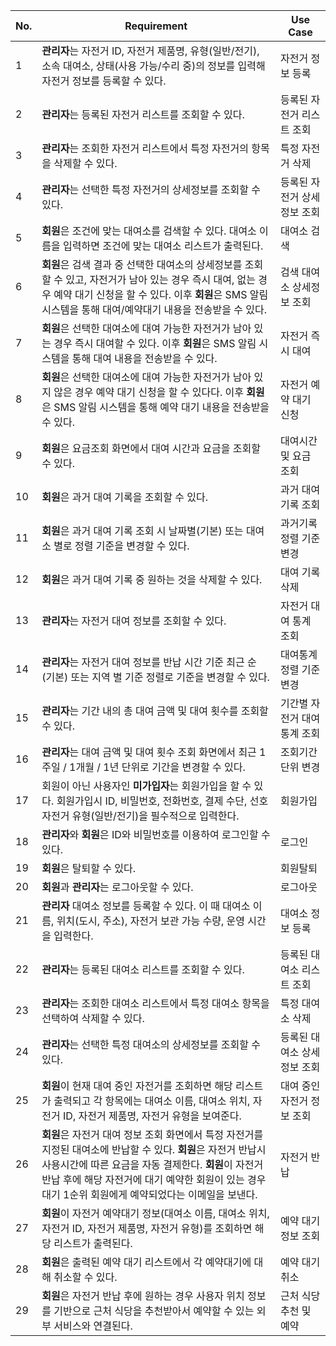 | No. | Requirement                                                                                                                                                                                                                                                                     | Use Case                     |
| --- | ------------------------------------------------------------------------------------------------------------------------------------------------------------------------------------------------------------------------------------------------------------------------------- | ---------------------------- |
| 1   | **관리자**는 자전거 ID, 자전거 제품명, 유형(일반/전기), 소속 대여소, 상태(사용 가능/수리 중)의 정보를 입력해 자전거 정보를 등록할 수 있다.                                                                                                                                      | 자전거 정보 등록             |
| 2   | **관리자**는 등록된 자전거 리스트를 조회할 수 있다.                                                                                                                                                                                                                             | 등록된 자전거 리스트 조회    |
| 3   | **관리자**는 조회한 자전거 리스트에서 특정 자전거의 항목을 삭제할 수 있다.                                                                                                                                                                                                      | 특정 자전거 삭제             |
| 4   | **관리자**는 선택한 특정 자전거의 상세정보를 조회할 수 있다.                                                                                                                                                                                                                    | 등록된 자전거 상세정보 조회  |
| 5   | **회원**은 조건에 맞는 대여소를 검색할 수 있다. 대여소 이름을 입력하면 조건에 맞는 대여소 리스트가 출력된다.                                                                                                                                                                    | 대여소 검색                  |
| 6   | **회원**은 검색 결과 중 선택한 대여소의 상세정보를 조회할 수 있고, 자전거가 남아 있는 경우 즉시 대여, 없는 경우 예약 대기 신청을 할 수 있다. 이후 **회원**은 SMS 알림 시스템을 통해 대여/예약대기 내용을 전송받을 수 있다.                                                      | 검색 대여소 상세정보 조회    |
| 7   | **회원**은 선택한 대여소에 대여 가능한 자전거가 남아 있는 경우 즉시 대여할 수 있다. 이후 **회원**은 SMS 알림 시스템을 통해 대여 내용을 전송받을 수 있다.                                                                                                                        | 자전거 즉시 대여             |
| 8   | **회원**은 선택한 대여소에 대여 가능한 자전거가 남아 있지 않은 경우 예약 대기 신청을 할 수 있다다. 이후 **회원**은 SMS 알림 시스템을 통해 예약 대기 내용을 전송받을 수 있다.                                                                                                    | 자전거 예약 대기 신청        |
| 9   | **회원**은 요금조회 화면에서 대여 시간과 요금을 조회할 수 있다.                                                                                                                                                                                                                 | 대여시간 및 요금 조회        |
| 10  | **회원**은 과거 대여 기록을 조회할 수 있다.                                                                                                                                                                                                                                     | 과거 대여 기록 조회          |
| 11  | **회원**은 과거 대여 기록 조회 시 날짜별(기본) 또는 대여소 별로 정렬 기준을 변경할 수 있다.                                                                                                                                                                                     | 과거기록 정렬 기준 변경      |
| 12  | **회원**은 과거 대여 기록 중 원하는 것을 삭제할 수 있다.                                                                                                                                                                                                                        | 대여 기록 삭제               |
| 13  | **관리자**는 자전거 대여 정보를 조회할 수 있다.                                                                                                                                                                                                                                 | 자전거 대여 통계 조회        |
| 14  | **관리자**는 자전거 대여 정보를 반납 시간 기준 최근 순 (기본) 또는 지역 별 기준 정렬로 기준을 변경할 수 있다.                                                                                                                                                                   | 대여통계 정렬 기준 변경      |
| 15  | **관리자**는 기간 내의 총 대여 금액 및 대여 횟수를 조회할 수 있다.                                                                                                                                                                                                              | 기간별 자전거 대여 통계 조회 |
| 16  | **관리자**는 대여 금액 및 대여 횟수 조회 화면에서 최근 1주일 / 1개월 / 1년 단위로 기간을 변경할 수 있다.                                                                                                                                                                        | 조회기간 단위 변경           |
| 17  | 회원이 아닌 사용자인 **미가입자**는 회원가입을 할 수 있다. 회원가입시 ID, 비밀번호, 전화번호, 결제 수단, 선호 자전거 유형(일반/전기)을 필수적으로 입력한다.                                                                                                                     | 회원가입                     |
| 18  | **관리자**와 **회원**은 ID와 비밀번호를 이용하여 로그인할 수 있다.                                                                                                                                                                                                              | 로그인                       |
| 19  | **회원**은 탈퇴할 수 있다.                                                                                                                                                                                                                                                      | 회원탈퇴                     |
| 20  | **회원**과 **관리자**는 로그아웃할 수 있다.                                                                                                                                                                                                                                     | 로그아웃                     |
| 21  | **관리자** 대여소 정보를 등록할 수 있다. 이 때 대여소 이름, 위치(도시, 주소), 자전거 보관 가능 수량, 운영 시간을 입력한다.                                                                                                                                                      | 대여소 정보 등록             |
| 22  | **관리자**는 등록된 대여소 리스트를 조회할 수 있다.                                                                                                                                                                                                                             | 등록된 대여소 리스트 조회    |
| 23  | **관리자**는 조회한 대여소 리스트에서 특정 대여소 항목을 선택하여 삭제할 수 있다.                                                                                                                                                                                               | 특정 대여소 삭제             |
| 24  | **관리자**는 선택한 특정 대여소의 상세정보를 조회할 수 있다.                                                                                                                                                                                                                    | 등록된 대여소 상세정보 조회  |
| 25  | **회원**이 현재 대여 중인 자전거를 조회하면 해당 리스트가 출력되고 각 항목에는 대여소 이름, 대여소 위치, 자전거 ID, 자전거 제품명, 자전거 유형을 보여준다.                                                                                                                      | 대여 중인 자전거 정보 조회   |
| 26  | **회원**은 자전거 대여 정보 조회 화면에서 특정 자전거를 지정된 대여소에 반납할 수 있다. **회원**은 자전거 반납시 사용시간에 따른 요금을 자동 결제한다. **회원**이 자전거 반납 후에 해당 자전거에 대기 예약한 회원이 있는 경우 대기 1순위 회원에게 예약되었다는 이메일을 보낸다. | 자전거 반납                  |
| 27  | **회원**이 자전거 예약대기 정보(대여소 이름, 대여소 위치, 자전거 ID, 자전거 제품명, 자전거 유형)를 조회하면 해당 리스트가 출력된다.                                                                                                                                             | 예약 대기 정보 조회          |
| 28  | **회원**은 출력된 예약 대기 리스트에서 각 예약대기에 대해 취소할 수 있다.                                                                                                                                                                                                       | 예약 대기 취소               |
| 29  | **회원**은 자전거 반납 후에 원하는 경우 사용자 위치 정보를 기반으로 근처 식당을 추천받아서 예약할 수 있는 외부 서비스와 연결된다.                                                                                                                                               | 근처 식당 추천 및 예약       |
